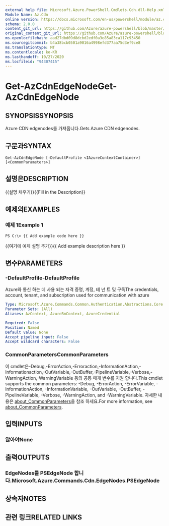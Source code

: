 ```yaml
---
external help file: Microsoft.Azure.PowerShell.Cmdlets.Cdn.dll-Help.xml
Module Name: Az.Cdn
online version: https://docs.microsoft.com/en-us/powershell/module/az.cdn/get-azcdnedgenode
schema: 2.0.0
content_git_url: https://github.com/Azure/azure-powershell/blob/master/src/Cdn/Cdn/help/Get-AzCdnEdgeNode.md
original_content_git_url: https://github.com/Azure/azure-powershell/blob/master/src/Cdn/Cdn/help/Get-AzCdnEdgeNode.md
ms.openlocfilehash: aad27dbd09d8dcbd2edf0a3e85a83ca117c93450
ms.sourcegitcommit: b4a38bcb0501a9016a4998efd377aa75d3ef9ce8
ms.translationtype: MT
ms.contentlocale: ko-KR
ms.lasthandoff: 10/27/2020
ms.locfileid: "94307415"
---
```

# <span data-ttu-id="a22ed-101">Get-AzCdnEdgeNode</span><span class="sxs-lookup"><span data-stu-id="a22ed-101">Get-AzCdnEdgeNode</span></span>

## <span data-ttu-id="a22ed-102">SYNOPSIS</span><span class="sxs-lookup"><span data-stu-id="a22ed-102">SYNOPSIS</span></span>
<span data-ttu-id="a22ed-103">Azure CDN edgenodes를 가져옵니다.</span><span class="sxs-lookup"><span data-stu-id="a22ed-103">Gets Azure CDN edgenodes.</span></span>

## <span data-ttu-id="a22ed-104">구문과</span><span class="sxs-lookup"><span data-stu-id="a22ed-104">SYNTAX</span></span>

```
Get-AzCdnEdgeNode [-DefaultProfile <IAzureContextContainer>] [<CommonParameters>]
```

## <span data-ttu-id="a22ed-105">설명은</span><span class="sxs-lookup"><span data-stu-id="a22ed-105">DESCRIPTION</span></span>
<span data-ttu-id="a22ed-106">{{설명 채우기}}</span><span class="sxs-lookup"><span data-stu-id="a22ed-106">{{Fill in the Description}}</span></span>

## <span data-ttu-id="a22ed-107">예제의</span><span class="sxs-lookup"><span data-stu-id="a22ed-107">EXAMPLES</span></span>

### <span data-ttu-id="a22ed-108">예제 1</span><span class="sxs-lookup"><span data-stu-id="a22ed-108">Example 1</span></span>
```
PS C:\> {{ Add example code here }}
```

<span data-ttu-id="a22ed-109">{{여기에 예제 설명 추가}}</span><span class="sxs-lookup"><span data-stu-id="a22ed-109">{{ Add example description here }}</span></span>

## <span data-ttu-id="a22ed-110">변수</span><span class="sxs-lookup"><span data-stu-id="a22ed-110">PARAMETERS</span></span>

### <span data-ttu-id="a22ed-111">-DefaultProfile</span><span class="sxs-lookup"><span data-stu-id="a22ed-111">-DefaultProfile</span></span>
<span data-ttu-id="a22ed-112">Azure와 통신 하는 데 사용 되는 자격 증명, 계정, 테 넌 트 및 구독</span><span class="sxs-lookup"><span data-stu-id="a22ed-112">The credentials, account, tenant, and subscription used for communication with azure</span></span>

```yaml
Type: Microsoft.Azure.Commands.Common.Authentication.Abstractions.Core.IAzureContextContainer
Parameter Sets: (All)
Aliases: AzContext, AzureRmContext, AzureCredential

Required: False
Position: Named
Default value: None
Accept pipeline input: False
Accept wildcard characters: False
```

### <span data-ttu-id="a22ed-113">CommonParameters</span><span class="sxs-lookup"><span data-stu-id="a22ed-113">CommonParameters</span></span>
<span data-ttu-id="a22ed-114">이 cmdlet은-Debug,-ErrorAction,-Erroraction,-InformationAction,-Informationaction,-OutVariable,-OutBuffer,-PipelineVariable,-Verbose,-WarningAction,-WarningVariable 등의 공통 매개 변수를 지원 합니다.</span><span class="sxs-lookup"><span data-stu-id="a22ed-114">This cmdlet supports the common parameters: -Debug, -ErrorAction, -ErrorVariable, -InformationAction, -InformationVariable, -OutVariable, -OutBuffer, -PipelineVariable, -Verbose, -WarningAction, and -WarningVariable.</span></span> <span data-ttu-id="a22ed-115">자세한 내용은 [about_CommonParameters](http://go.microsoft.com/fwlink/?LinkID=113216)을 참조 하세요.</span><span class="sxs-lookup"><span data-stu-id="a22ed-115">For more information, see [about_CommonParameters](http://go.microsoft.com/fwlink/?LinkID=113216).</span></span>

## <span data-ttu-id="a22ed-116">입력</span><span class="sxs-lookup"><span data-stu-id="a22ed-116">INPUTS</span></span>

### <span data-ttu-id="a22ed-117">않아야</span><span class="sxs-lookup"><span data-stu-id="a22ed-117">None</span></span>

## <span data-ttu-id="a22ed-118">출력</span><span class="sxs-lookup"><span data-stu-id="a22ed-118">OUTPUTS</span></span>

### <span data-ttu-id="a22ed-119">EdgeNodes를 PSEdgeNode 합니다.</span><span class="sxs-lookup"><span data-stu-id="a22ed-119">Microsoft.Azure.Commands.Cdn.EdgeNodes.PSEdgeNode</span></span>

## <span data-ttu-id="a22ed-120">상속자</span><span class="sxs-lookup"><span data-stu-id="a22ed-120">NOTES</span></span>

## <span data-ttu-id="a22ed-121">관련 링크</span><span class="sxs-lookup"><span data-stu-id="a22ed-121">RELATED LINKS</span></span>
